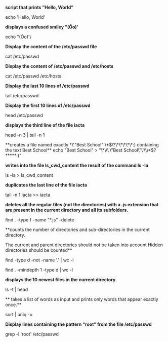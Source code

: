 **script that prints “Hello, World”**

echo 'Hello, World'

**displays a confused smiley "(Ôo)'**

echo "(Ôo)'\

**Display the content of the /etc/passwd file**

cat /etc/passwd

**Display the content of /etc/passwd and /etc/hosts**

cat /etc/passwd /etc/hosts

**Display the last 10 lines of /etc/passwd**

tail /etc/passwd

**Display the first 10 lines of /etc/passwd**

head /etc/passwd

**displays the third line of the file iacta**

head -n 3 | tail -n 1

**creates a file named exactly \*\\'"Best School"\'\\*$\?\*\*\*\*\*:) containing the text Best School**
echo "Best School" > "\*\\\'\"Best School\"\'\\\*$\?\*\*\*\*\*:)"

**writes into the file ls_cwd_content the result of the command ls -la**

ls -la > ls_cwd_content

**duplicates the last line of the file iacta**

tail -n 1 iacta >> iacta

**deletes all the regular files (not the directories) with a .js extension that are present in the current directory and all its subfolders.**

find . -type f -name "*.js" -delete

**counts the number of directories and sub-directories in the current directory.

The current and parent directories should not be taken into account
Hidden directories should be counted**

find -type d -not -name '.' | wc -l

find . -mindepth 1 -type d | wc -l

**displays the 10 newest files in the current directory.**

ls -t | head

** takes a list of words as input and prints only words that appear exactly once.**

sort | uniq -u

**Display lines containing the pattern “root” from the file /etc/passwd**

grep -l 'root' /etc/passwd



